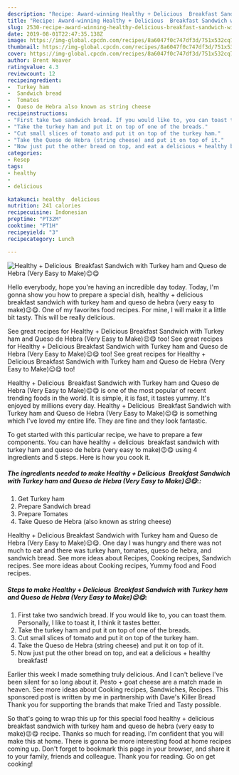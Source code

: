 ```yaml
---
description: "Recipe: Award-winning Healthy + Delicious  Breakfast Sandwich with Turkey ham and Queso de Hebra (Very Easy to Make)😉😋"
title: "Recipe: Award-winning Healthy + Delicious  Breakfast Sandwich with Turkey ham and Queso de Hebra (Very Easy to Make)😉😋"
slug: 2530-recipe-award-winning-healthy-delicious-breakfast-sandwich-with-turkey-ham-and-queso-de-hebra-very-easy-to-make
date: 2019-08-01T22:47:35.138Z
image: https://img-global.cpcdn.com/recipes/8a6047f0c747df3d/751x532cq70/healthy-delicious-breakfast-sandwich-with-turkey-ham-and-queso-de-hebra-very-easy-to-make😉😋-recipe-main-photo.jpg
thumbnail: https://img-global.cpcdn.com/recipes/8a6047f0c747df3d/751x532cq70/healthy-delicious-breakfast-sandwich-with-turkey-ham-and-queso-de-hebra-very-easy-to-make😉😋-recipe-main-photo.jpg
cover: https://img-global.cpcdn.com/recipes/8a6047f0c747df3d/751x532cq70/healthy-delicious-breakfast-sandwich-with-turkey-ham-and-queso-de-hebra-very-easy-to-make😉😋-recipe-main-photo.jpg
author: Brent Weaver
ratingvalue: 4.3
reviewcount: 12
recipeingredient:
-  Turkey ham
-  Sandwich bread
-  Tomates
-  Queso de Hebra also known as string cheese
recipeinstructions:
- "First take two sandwich bread. If you would like to, you can toast them. Personally, I like to toast it, I think it tastes better."
- "Take the turkey ham and put it on top of one of the breads."
- "Cut small slices of tomato and put it on top of the turkey ham."
- "Take the Queso de Hebra (string cheese) and put it on top of it."
- "Now just put the other bread on top, and eat a delicious + healthy breakfast!"
categories:
- Resep
tags:
- healthy
- 
- delicious

katakunci: healthy  delicious
nutrition: 241 calories
recipecuisine: Indonesian
preptime: "PT32M"
cooktime: "PT1H"
recipeyield: "3"
recipecategory: Lunch

---
```



![Healthy + Delicious  Breakfast Sandwich with Turkey ham and Queso de Hebra (Very Easy to Make)😉😋](https://img-global.cpcdn.com/recipes/8a6047f0c747df3d/751x532cq70/healthy-delicious-breakfast-sandwich-with-turkey-ham-and-queso-de-hebra-very-easy-to-make😉😋-recipe-main-photo.jpg)

Hello everybody, hope you're having an incredible day today. Today, I'm gonna show you how to prepare a special dish, healthy + delicious  breakfast sandwich with turkey ham and queso de hebra (very easy to make)😉😋. One of my favorites food recipes. For mine, I will make it a little bit tasty. This will be really delicious.

See great recipes for Healthy + Delicious Breakfast Sandwich with Turkey ham and Queso de Hebra (Very Easy to Make)😉😋 too! See great recipes for Healthy + Delicious Breakfast Sandwich with Turkey ham and Queso de Hebra (Very Easy to Make)😉😋 too! See great recipes for Healthy + Delicious Breakfast Sandwich with Turkey ham and Queso de Hebra (Very Easy to Make)😉😋 too!

Healthy + Delicious  Breakfast Sandwich with Turkey ham and Queso de Hebra (Very Easy to Make)😉😋 is one of the most popular of recent trending foods in the world. It is simple, it is fast, it tastes yummy. It's enjoyed by millions every day. Healthy + Delicious  Breakfast Sandwich with Turkey ham and Queso de Hebra (Very Easy to Make)😉😋 is something which I've loved my entire life. They are fine and they look fantastic.


To get started with this particular recipe, we have to prepare a few components. You can have healthy + delicious  breakfast sandwich with turkey ham and queso de hebra (very easy to make)😉😋 using 4 ingredients and 5 steps. Here is how you cook it.

##### The ingredients needed to make Healthy + Delicious  Breakfast Sandwich with Turkey ham and Queso de Hebra (Very Easy to Make)😉😋::

1. Get  Turkey ham
1. Prepare  Sandwich bread
1. Prepare  Tomates
1. Take  Queso de Hebra (also known as string cheese)


Healthy + Delicious Breakfast Sandwich with Turkey ham and Queso de Hebra (Very Easy to Make)😉😋. One day I was hungry and there was not much to eat and there was turkey ham, tomates, queso de hebra, and sandwich bread. See more ideas about Recipes, Cooking recipes, Sandwich recipes. See more ideas about Cooking recipes, Yummy food and Food recipes. 

##### Steps to make Healthy + Delicious  Breakfast Sandwich with Turkey ham and Queso de Hebra (Very Easy to Make)😉😋:

1. First take two sandwich bread. If you would like to, you can toast them. Personally, I like to toast it, I think it tastes better.
1. Take the turkey ham and put it on top of one of the breads.
1. Cut small slices of tomato and put it on top of the turkey ham.
1. Take the Queso de Hebra (string cheese) and put it on top of it.
1. Now just put the other bread on top, and eat a delicious + healthy breakfast!


Earlier this week I made something truly delicious. And I can&#39;t believe I&#39;ve been silent for so long about it. Pesto + goat cheese are a match made in heaven. See more ideas about Cooking recipes, Sandwiches, Recipes. This sponsored post is written by me in partnership with Dave&#39;s Killer Bread Thank you for supporting the brands that make Tried and Tasty possible. 

So that's going to wrap this up for this special food healthy + delicious  breakfast sandwich with turkey ham and queso de hebra (very easy to make)😉😋 recipe. Thanks so much for reading. I'm confident that you will make this at home. There is gonna be more interesting food at home recipes coming up. Don't forget to bookmark this page in your browser, and share it to your family, friends and colleague. Thank you for reading. Go on get cooking!
